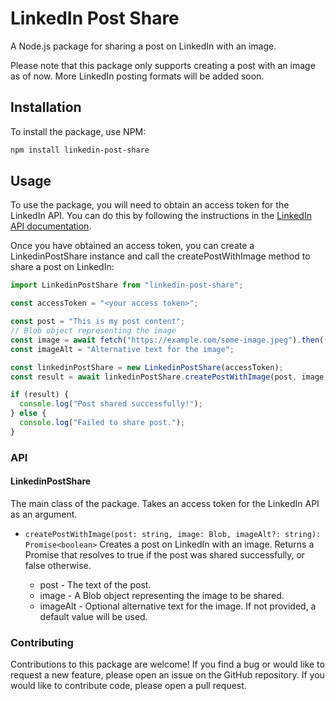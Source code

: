# LinkedIn Post Share
A Node.js package for sharing a post on LinkedIn with an image.

Please note that this package only supports creating a post with an image as of now. More LinkedIn posting formats will be added soon.

## Installation
To install the package, use NPM:

```bash
npm install linkedin-post-share
``` 

## Usage
To use the package, you will need to obtain an access token for the LinkedIn API. You can do this by following the instructions in the [LinkedIn API documentation](https://learn.microsoft.com/en-us/linkedin/shared/authentication/authorization-code-flow).

Once you have obtained an access token, you can create a LinkedinPostShare instance and call the createPostWithImage method to share a post on LinkedIn:

```javascript
import LinkedinPostShare from "linkedin-post-share";

const accessToken = "<your access token>";

const post = "This is my post content";
// Blob object representing the image
const image = await fetch("https://example.com/some-image.jpeg").then((response) => response.blob()); ;
const imageAlt = "Alternative text for the image";

const linkedinPostShare = new LinkedinPostShare(accessToken);
const result = await linkedinPostShare.createPostWithImage(post, image, imageAlt);

if (result) {
  console.log("Post shared successfully!");
} else {
  console.log("Failed to share post.");
}
```
### API
#### LinkedinPostShare

The main class of the package. Takes an access token for the LinkedIn API as an argument.

- `createPostWithImage(post: string, image: Blob, imageAlt?: string): Promise<boolean>`
Creates a post on LinkedIn with an image. Returns a Promise that resolves to true if the post was shared successfully, or false otherwise.

    - post - The text of the post.
    - image - A Blob object representing the image to be shared.
    - imageAlt - Optional alternative text for the image. If not provided, a default value will be used.

### Contributing

Contributions to this package are welcome! If you find a bug or would like to request a new feature, please open an issue on the GitHub repository. If you would like to contribute code, please open a pull request.